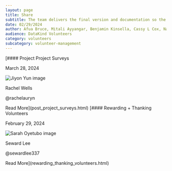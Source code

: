 ```yaml
---
layout: page
title: Share
subtitle: The team delivers the final version and documentation so the partner can increase its impact.
date: 02/29/2024
author: Afua Bruce, Mitali Ayyangar, Benjamin Kinsella, Cassy L Cox, Nathan Banion
audience: DataKind Volunteers
category: volunteers
subcategory: volunteer-management
---
```


[#### Project Project Surveys


March 28, 2024


![Jiyon Yun image](https://avatars.githubusercontent.com/u/95733281?s=72)


Rachel Wells


@rachelauryn



Read More](post_project_surveys.html)
[#### Rewarding \+ Thanking Volunteers


February 29, 2024


![Sarah Oyetubo image](https://avatars.githubusercontent.com/u/70516588?s=72)


Seward Lee


@sewardlee337



Read More](rewarding_thanking_volunteers.html)
